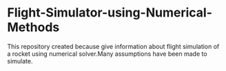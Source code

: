 # Flight-Simulator-using-Numerical-Methods
This repository created because give information about flight simulation of a rocket using numerical solver.Many assumptions have been made to simulate.

